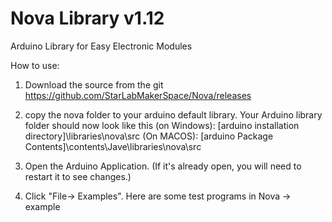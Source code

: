 # Nova Library v1.12

Arduino Library for Easy Electronic Modules

How to use:

1. Download the source from the git https://github.com/StarLabMakerSpace/Nova/releases

2. copy the nova folder to your arduino default library. Your Arduino library folder should now look like this 
   (on Windows): [arduino installation directory]\libraries\nova\src
   (On MACOS): [arduino Package Contents]\contents\Jave\libraries\nova\src

3. Open the Arduino Application. (If it's already open, you will need to restart it to see changes.)

4. Click "File-> Examples". Here are some test programs in Nova -> example



